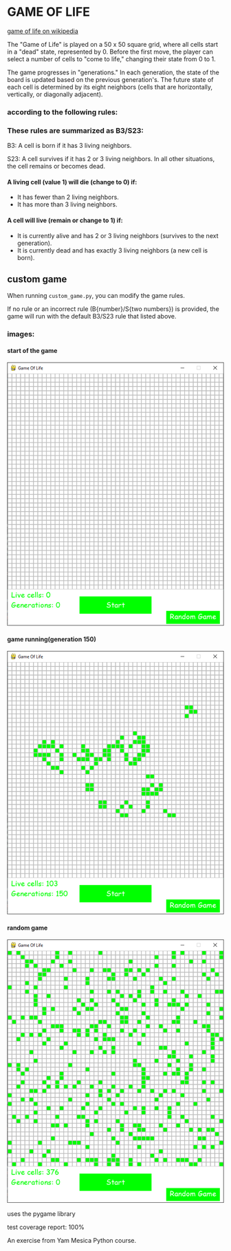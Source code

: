 # GAME OF LIFE
[game of life on wikipedia](https://en.wikipedia.org/wiki/Conway%27s_Game_of_Life)

The "Game of Life" is played on a 50 x 50 square grid, where all cells start in a "dead" state, represented by 0.
Before the first move, the player can select a number of cells to "come to life," changing their state from 0 to 1.

The game progresses in "generations." In each generation, the state of the board is updated based on the previous generation's. The future state of each cell is determined by its eight neighbors (cells that are horizontally, vertically, or diagonally adjacent).

### according to the following rules:

### These rules are summarized as B3/S23:
B3: A cell is born if it has 3 living neighbors.

S23: A cell survives if it has 2 or 3 living neighbors.
In all other situations, the cell remains or becomes dead.

#### A living cell (value 1) will die (change to 0) if:
 - It has fewer than 2 living neighbors.
 - It has more than 3 living neighbors.

#### A cell will live (remain or change to 1) if:
 - It is currently alive and has 2 or 3 living neighbors (survives to the next generation).
 - It is currently dead and has exactly 3 living neighbors (a new cell is born).


## custom game
When running `custom_game.py`, you can modify the game rules.

If no rule or an incorrect rule (B{number}/S{two numbers}) is provided, the game will run with the default B3/S23 rule that listed above.


### images:
#### start of the game

<img src="images/empty board.png" alt="start of the game"/>


#### game running(generation 150)

<img src="images/game.png" alt="game running(generation 150, live cells 103)"/>


#### random game

<img src="images/random game.png" alt="random game"/>


uses the pygame library

test coverage report: 100%

An exercise from Yam Mesica Python course.